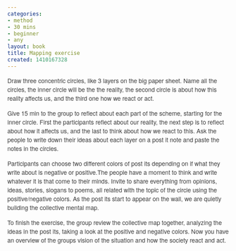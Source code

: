 ```yaml
---
categories:
- method
- 30 mins
- beginner
- any
layout: book
title: Mapping exercise
created: 1410167328
---
```

<p><span style="color: rgb(59, 59, 59); font-family: 'Helvetica Neue', Helvetica, Arial, sans-serif; font-size: 13.63636302947998px; line-height: 20px;">Draw three concentric circles, like 3 layers on the big paper sheet. Name all the circles, the inner circle will be the the reality, the second circle is about how this reality affects us, and the third one how we react or act. </span></p>
<p><span style="color: rgb(59, 59, 59); font-family: 'Helvetica Neue', Helvetica, Arial, sans-serif; font-size: 13.63636302947998px; line-height: 20px;">Give 15 min to the group to reflect about each part of the scheme, starting for the inner circle. First the participants reflect about our reality, the next step is to reflect about how it affects us, and the last to think about how we react to this. Ask the people to write down their ideas about each layer on a post it note and paste the notes in the circles.</span></p>
<p><span style="color: rgb(59, 59, 59); font-family: 'Helvetica Neue', Helvetica, Arial, sans-serif; font-size: 13.63636302947998px; line-height: 20px;">Participants can choose two different colors of post its depending on if what they write about is negative or positive.The people have a moment to think and write whatever it is that come to their minds. Invite to share everything from&nbsp;</span><span style="color: rgb(59, 59, 59); font-family: 'Helvetica Neue', Helvetica, Arial, sans-serif; font-size: 13.63636302947998px; line-height: 20px;">opinions, ideas, stories, slogans to poems, all related with the topic of the circle using the positive/negative colors. As the post its start to appear on the wall, we are quietly building the collective mental map.</span></p>
<p><span style="color: rgb(59, 59, 59); font-family: 'Helvetica Neue', Helvetica, Arial, sans-serif; font-size: 13.63636302947998px; line-height: 20px;">To finish the exercise, the group review the collective map together, analyzing the ideas in the post its, taking a look at the positive and negative colors. Now you have an overview of the groups vision of the situation and how the society react and act.</span></p>
